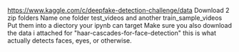 https://www.kaggle.com/c/deepfake-detection-challenge/data
Download 2 zip folders
Name one folder test_videos and another train_sample_videos
Put them into a diectory your ipynb can target
Make sure you also download the data i attached for "haar-cascades-for-face-detection" this is what actually detects faces, eyes, or otherwise.
